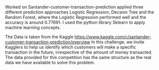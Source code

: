 
Worked on Santander-customer-transaction-prediction applied three different prediction approaches Logistic Regression, Decsion Tree and the Random Forest, where the Logistic Regression performed well and the accuracy is around 0.77691. I used the python library Sklearn to apply machine learning concepts.

The Data is taken from the Kaggle https://www.kaggle.com/c/santander-customer-transaction-prediction/overview
In this challenge, we invite Kagglers to help us identify which customers will make a specific transaction in the future, irrespective of the amount of money transacted. The data provided for this competition has the same structure as the real data we have available to solve this problem.

